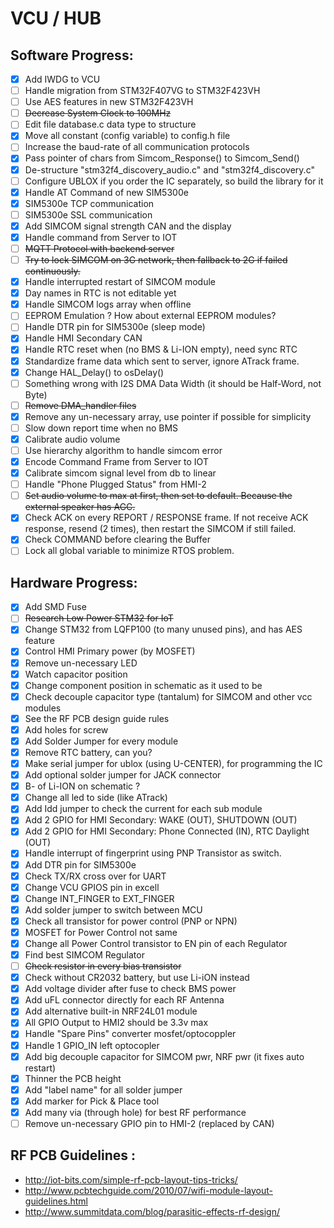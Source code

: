 # VCU / HUB

## Software Progress:
- [x] Add IWDG to VCU 
- [ ] Handle migration from STM32F407VG to STM32F423VH 
- [ ] Use AES features in new STM32F423VH 
- [ ] ~~Decrease System Clock to 100MHz~~ 
- [ ] Edit file database.c data type to structure 
- [x] Move all constant (config variable) to config.h file 
- [ ] Increase the baud-rate of all communication protocols 
- [x] Pass pointer of chars from Simcom_Response() to Simcom_Send() 
- [x] De-structure "stm32f4_discovery_audio.c" and "stm32f4_discovery.c" 
- [ ] Configure UBLOX if you order the IC separately, so build the library for it 
- [x] Handle AT Command of new SIM5300e 
- [x] SIM5300e TCP communication 
- [ ] SIM5300e SSL communication 
- [x] Add SIMCOM signal strength CAN and the display 
- [x] Handle command from Server to IOT 
- [ ] ~~MQTT Protocol with backend server~~ 
- [ ] ~~Try to lock SIMCOM on 3G network, then fallback to 2G if failed continuously.~~ 
- [x] Handle interrupted restart of SIMCOM module 
- [x] Day names in RTC is not editable yet 
- [x] Handle SIMCOM logs array when offline 
- [ ] EEPROM Emulation ? How about external EEPROM modules? 
- [ ] Handle DTR pin for SIM5300e (sleep mode) 
- [x] Handle HMI Secondary CAN 
- [x] Handle RTC reset when (no BMS & Li-ION empty), need sync RTC 
- [x] Standardize frame data which sent to server, ignore ATrack frame. 
- [x] Change HAL_Delay() to osDelay() 
- [ ] Something wrong with I2S DMA Data Width (it should be Half-Word, not Byte) 
- [ ] ~~Remove DMA_handler files~~ 
- [x] Remove any un-necessary array, use pointer if possible for simplicity 
- [ ] Slow down report time when no BMS 
- [x] Calibrate audio volume 
- [ ] Use hierarchy algorithm to handle simcom error 
- [x] Encode Command Frame from Server to IOT 
- [x] Calibrate simcom signal level from db to linear 
- [ ] Handle "Phone Plugged Status" from HMI-2 
- [ ] ~~Set audio volume to max at first, then set to default. Because the external speaker has AGC.~~
- [x] Check ACK on every REPORT / RESPONSE frame. If not receive ACK response, resend (2 times), then restart the SIMCOM if still failed. 
- [x] Check COMMAND before clearing the Buffer 
- [ ] Lock all global variable to minimize RTOS problem. 

## Hardware Progress:
- [x] Add SMD Fuse 
- [ ] ~~Research Low Power STM32 for IoT~~ 
- [x] Change STM32 from LQFP100 (to many unused pins), and has AES feature 
- [x] Control HMI Primary power (by MOSFET) 
- [x] Remove un-necessary LED 
- [x] Watch capacitor position 
- [x] Change component position in schematic as it used to be 
- [x] Check decouple capacitor type (tantalum) for SIMCOM and other vcc modules 
- [x] See the RF PCB design guide rules 
- [x] Add holes for screw 
- [x] Add Solder Jumper for every module 
- [x] Remove RTC battery, can you? 
- [x] Make serial jumper for ublox (using U-CENTER), for programming the IC 
- [x] Add optional solder jumper for JACK connector 
- [x] B- of Li-ION on schematic ? 
- [x] Change all led to side (like ATrack) 
- [x] Add Idd jumper to check the current for each sub module 
- [x] Add 2 GPIO for HMI Secondary: WAKE (OUT), SHUTDOWN (OUT) 
- [x] Add  2 GPIO for HMI Secondary: Phone Connected (IN), RTC Daylight (OUT) 
- [x] Handle interrupt of fingerprint using PNP Transistor as switch. 
- [x] Add DTR pin for SIM5300e 
- [x] Check TX/RX cross over for UART 
- [x] Change VCU GPIOS pin in excell 
- [x] Change INT_FINGER to EXT_FINGER 
- [x] Add solder jumper to switch between MCU 
- [x] Check all transistor for power control (PNP or NPN) 
- [x] MOSFET for Power Control not same 
- [x] Change all Power Control transistor to EN pin of each Regulator 
- [x] Find best SIMCOM Regulator 
- [ ] ~~Check resistor in every bias transistor~~ 
- [x] Check without CR2032 battery, but use Li-iON instead 
- [x] Add voltage divider after fuse to check BMS power 
- [x] Add uFL connector directly for each RF Antenna 
- [x] Add alternative built-in NRF24L01 module 
- [x] All GPIO Output to HMI2 should be 3.3v max 
- [x] Handle "Spare Pins" converter mosfet/optocoppler 
- [x] Handle 1 GPIO_IN left optocopler 
- [x] Add big decouple capacitor for SIMCOM pwr, NRF pwr (it fixes auto restart) 
- [x] Thinner the PCB height 
- [x] Add "label name" for all solder jumper 
- [x] Add marker for Pick & Place tool 
- [x] Add many via (through hole) for best RF performance 
- [ ] Remove un-necessary GPIO pin to HMI-2 (replaced by CAN) 

## RF PCB Guidelines : 
- http://iot-bits.com/simple-rf-pcb-layout-tips-tricks/ 
- http://www.pcbtechguide.com/2010/07/wifi-module-layout-guidelines.html 
- http://www.summitdata.com/blog/parasitic-effects-rf-design/ 